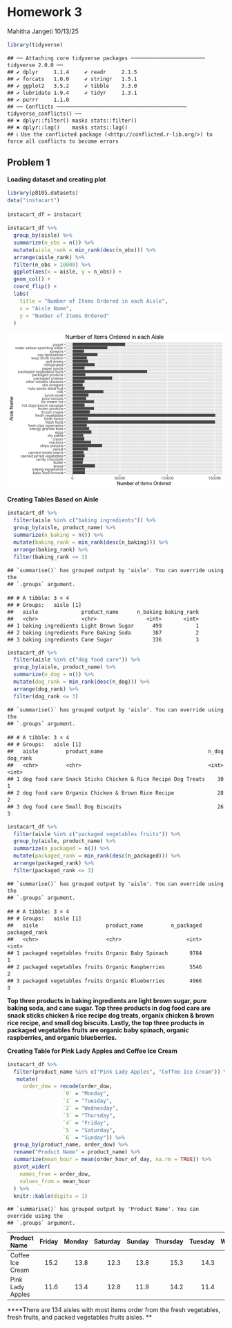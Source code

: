 Homework 3
================

Mahitha Jangeti 10/13/25

``` r
library(tidyverse)
```

    ## ── Attaching core tidyverse packages ──────────────────────── tidyverse 2.0.0 ──
    ## ✔ dplyr     1.1.4     ✔ readr     2.1.5
    ## ✔ forcats   1.0.0     ✔ stringr   1.5.1
    ## ✔ ggplot2   3.5.2     ✔ tibble    3.3.0
    ## ✔ lubridate 1.9.4     ✔ tidyr     1.3.1
    ## ✔ purrr     1.1.0     
    ## ── Conflicts ────────────────────────────────────────── tidyverse_conflicts() ──
    ## ✖ dplyr::filter() masks stats::filter()
    ## ✖ dplyr::lag()    masks stats::lag()
    ## ℹ Use the conflicted package (<http://conflicted.r-lib.org/>) to force all conflicts to become errors

## Problem 1

**Loading dataset and creating plot**

``` r
library(p8105.datasets)
data("instacart")

instacart_df = instacart
```

``` r
instacart_df %>% 
  group_by(aisle) %>% 
  summarize(n_obs = n()) %>% 
  mutate(aisle_rank = min_rank(desc(n_obs))) %>% 
  arrange(aisle_rank) %>% 
  filter(n_obs > 10000) %>% 
  ggplot(aes(x = aisle, y = n_obs)) +
  geom_col() +
  coord_flip() +
  labs(
    title = "Number of Items Ordered in each Aisle",
    x = "Aisle Name",
    y = "Number of Items Ordered"
  )
```

![](p8105_hw3_mj3229_files/figure-gfm/unnamed-chunk-2-1.png)<!-- -->

**Creating Tables Based on Aisle**

``` r
instacart_df %>% 
  filter(aisle %in% c("baking ingredients")) %>% 
  group_by(aisle, product_name) %>% 
  summarize(n_baking = n()) %>% 
  mutate(baking_rank = min_rank(desc(n_baking))) %>% 
  arrange(baking_rank) %>% 
  filter(baking_rank <= 3)
```

    ## `summarise()` has grouped output by 'aisle'. You can override using the
    ## `.groups` argument.

    ## # A tibble: 3 × 4
    ## # Groups:   aisle [1]
    ##   aisle              product_name      n_baking baking_rank
    ##   <chr>              <chr>                <int>       <int>
    ## 1 baking ingredients Light Brown Sugar      499           1
    ## 2 baking ingredients Pure Baking Soda       387           2
    ## 3 baking ingredients Cane Sugar             336           3

``` r
instacart_df %>% 
  filter(aisle %in% c("dog food care")) %>% 
  group_by(aisle, product_name) %>% 
  summarize(n_dog = n()) %>% 
  mutate(dog_rank = min_rank(desc(n_dog))) %>% 
  arrange(dog_rank) %>% 
  filter(dog_rank <= 3)
```

    ## `summarise()` has grouped output by 'aisle'. You can override using the
    ## `.groups` argument.

    ## # A tibble: 3 × 4
    ## # Groups:   aisle [1]
    ##   aisle         product_name                                  n_dog dog_rank
    ##   <chr>         <chr>                                         <int>    <int>
    ## 1 dog food care Snack Sticks Chicken & Rice Recipe Dog Treats    30        1
    ## 2 dog food care Organix Chicken & Brown Rice Recipe              28        2
    ## 3 dog food care Small Dog Biscuits                               26        3

``` r
instacart_df %>% 
  filter(aisle %in% c("packaged vegetables fruits")) %>% 
  group_by(aisle, product_name) %>% 
  summarize(n_packaged = n()) %>% 
  mutate(packaged_rank = min_rank(desc(n_packaged))) %>% 
  arrange(packaged_rank) %>% 
  filter(packaged_rank <= 3)
```

    ## `summarise()` has grouped output by 'aisle'. You can override using the
    ## `.groups` argument.

    ## # A tibble: 3 × 4
    ## # Groups:   aisle [1]
    ##   aisle                      product_name         n_packaged packaged_rank
    ##   <chr>                      <chr>                     <int>         <int>
    ## 1 packaged vegetables fruits Organic Baby Spinach       9784             1
    ## 2 packaged vegetables fruits Organic Raspberries        5546             2
    ## 3 packaged vegetables fruits Organic Blueberries        4966             3

**Top three products in baking ingredients are light brown sugar, pure
baking soda, and cane sugar. Top three products in dog food care are
snack sticks chicken & rice recipe dog treats, organix chicken & brown
rice recipe, and small dog biscuits. Lastly, the top three products in
packaged vegetables fruits are organic baby spinach, organic
raspberries, and organic blueberries.**

**Creating Table for Pink Lady Apples and Coffee Ice Cream**

``` r
instacart_df %>% 
  filter(product_name %in% c("Pink Lady Apples", "Coffee Ice Cream")) %>% 
   mutate(
     order_dow = recode(order_dow,
                  `0` = "Monday",
                  `1` = "Tuesday",
                  `2` = "Wednesday",
                  `3` = "Thursday",
                  `4` = "Friday",
                  `5` = "Saturday",
                  `6` = "Sunday")) %>% 
  group_by(product_name, order_dow) %>% 
  rename("Product Name" = product_name) %>% 
  summarize(mean_hour = mean(order_hour_of_day, na.rm = TRUE)) %>% 
  pivot_wider(
    names_from = order_dow,
    values_from = mean_hour
  ) %>% 
  knitr::kable(digits = 1)
```

    ## `summarise()` has grouped output by 'Product Name'. You can override using the
    ## `.groups` argument.

| Product Name     | Friday | Monday | Saturday | Sunday | Thursday | Tuesday | Wednesday |
|:-----------------|-------:|-------:|---------:|-------:|---------:|--------:|----------:|
| Coffee Ice Cream |   15.2 |   13.8 |     12.3 |   13.8 |     15.3 |    14.3 |      15.4 |
| Pink Lady Apples |   11.6 |   13.4 |     12.8 |   11.9 |     14.2 |    11.4 |      11.7 |

\*\*\*\*There are 134 aisles with most items order from the fresh
vegetables, fresh fruits, and packed vegetables fruits aisles. \*\*
